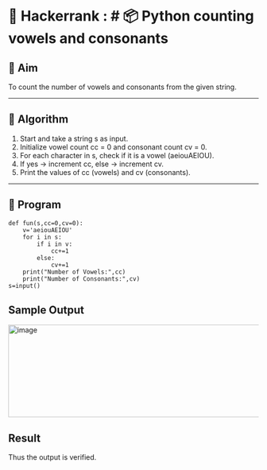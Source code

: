 # 🔄 Hackerrank : # 📦 Python counting vowels and consonants

## 🎯 Aim

To count the number of vowels and consonants from the given string.

---

## 🧠 Algorithm
1. Start and take a string s as input.
2. Initialize vowel count cc = 0 and consonant count cv = 0.
3. For each character in s, check if it is a vowel (aeiouAEIOU).
4. If yes → increment cc, else → increment cv.
5. Print the values of cc (vowels) and cv (consonants).
---


## 🧪 Program
~~~
def fun(s,cc=0,cv=0):
    v='aeiouAEIOU'
    for i in s:
        if i in v:
            cc+=1
        else:
            cv+=1
    print("Number of Vowels:",cc)
    print("Number of Consonants:",cv)
s=input()
~~~

## Sample Output
<img width="780" height="186" alt="image" src="https://github.com/user-attachments/assets/f61f2be6-8adf-4bd9-8e46-fd1e6e541f67" />


## Result
Thus the output is verified.

